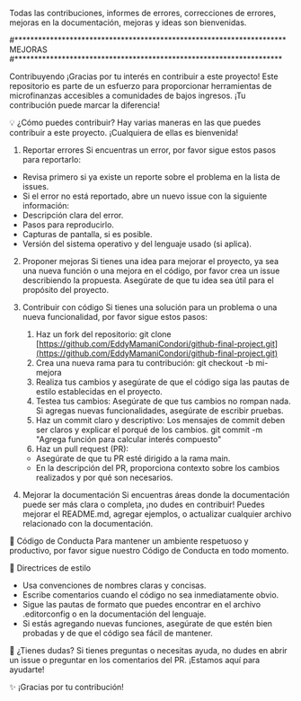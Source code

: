 Todas las contribuciones, informes de errores, correcciones de errores, mejoras en la documentación, mejoras y ideas son bienvenidas.

#*********************************************************************
                          MEJORAS
#********************************************************************

Contribuyendo
¡Gracias por tu interés en contribuir a este proyecto! Este repositorio es parte de un esfuerzo para proporcionar herramientas de microfinanzas accesibles a comunidades de bajos ingresos. ¡Tu contribución puede marcar la diferencia!

💡 ¿Cómo puedes contribuir?
Hay varias maneras en las que puedes contribuir a este proyecto. ¡Cualquiera de ellas es bienvenida!

1. Reportar errores
Si encuentras un error, por favor sigue estos pasos para reportarlo:
  - Revisa primero si ya existe un reporte sobre el problema en la lista de issues.
  - Si el error no está reportado, abre un nuevo issue con la siguiente información:
  - Descripción clara del error.
  - Pasos para reproducirlo.
  - Capturas de pantalla, si es posible.
  - Versión del sistema operativo y del lenguaje usado (si aplica).

2. Proponer mejoras
Si tienes una idea para mejorar el proyecto, ya sea una nueva función o una mejora en el código, por favor crea un issue describiendo la propuesta. Asegúrate de que tu idea sea útil para el propósito del proyecto.

3. Contribuir con código
Si tienes una solución para un problema o una nueva funcionalidad, por favor sigue estos pasos:

    1. Haz un fork del repositorio:
        git clone [https://github.com/EddyMamaniCondori/github-final-project.git](https://github.com/EddyMamaniCondori/github-final-project.git)
    2. Crea una nueva rama para tu contribución:
        git checkout -b mi-mejora
    3. Realiza tus cambios y asegúrate de que el código siga las pautas de estilo establecidas           en el proyecto.
    4. Testea tus cambios: Asegúrate de que tus cambios no rompan nada. Si agregas nuevas                funcionalidades, asegúrate de escribir pruebas.
    5. Haz un commit claro y descriptivo: Los mensajes de commit deben ser claros y explicar el         porqué de los cambios.
        git commit -m "Agrega función para calcular interés compuesto"
    6. Haz un pull request (PR):
      - Asegúrate de que tu PR esté dirigido a la rama main.
      - En la descripción del PR, proporciona contexto sobre los cambios realizados y por qué             son necesarios.

4. Mejorar la documentación
Si encuentras áreas donde la documentación puede ser más clara o completa, ¡no dudes en contribuir! Puedes mejorar el README.md, agregar ejemplos, o actualizar cualquier archivo relacionado con la documentación.

📑 Código de Conducta
Para mantener un ambiente respetuoso y productivo, por favor sigue nuestro Código de Conducta en todo momento.

📝 Directrices de estilo
   - Usa convenciones de nombres claras y concisas.
   - Escribe comentarios cuando el código no sea inmediatamente obvio.
   - Sigue las pautas de formato que puedes encontrar en el archivo .editorconfig o en la             documentación del lenguaje.
   - Si estás agregando nuevas funciones, asegúrate de que estén bien probadas y de que el            código sea fácil de mantener.

🚧 ¿Tienes dudas?
Si tienes preguntas o necesitas ayuda, no dudes en abrir un issue o preguntar en los comentarios del PR. ¡Estamos aquí para ayudarte!

✨ ¡Gracias por tu contribución!
